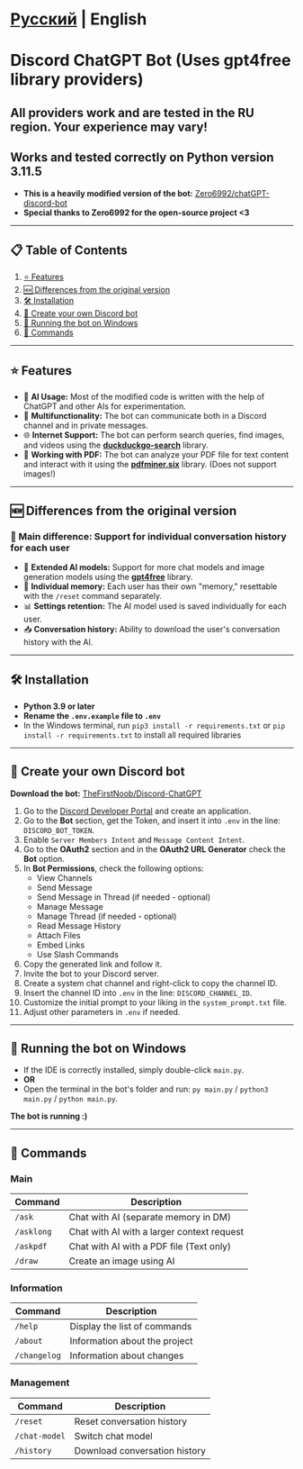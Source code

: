 # [Русский](README.md) | English

# Discord ChatGPT Bot (Uses gpt4free library providers)

## All providers work and are tested in the RU region. Your experience may vary!
## Works and tested correctly on Python version 3.11.5

* **This is a heavily modified version of the bot:** [Zero6992/chatGPT-discord-bot](https://github.com/Zero6992/chatGPT-discord-bot)
* **Special thanks to Zero6992 for the open-source project <3**

---

## 📋 Table of Contents

1. [⭐️ Features](#%EF%B8%8F-features)
2. [🆕 Differences from the original version](#-differences-from-the-original-version)
3. [🛠️ Installation](#%EF%B8%8F-installation)
4. [🔨 Create your own Discord bot](#-create-your-own-discord-bot)
5. [🚀 Running the bot on Windows](#-running-the-bot-on-windows)
6. [📝 Commands](#-commands)

---

## ⭐️ Features

* 🧠 **AI Usage:** Most of the modified code is written with the help of ChatGPT and other AIs for experimentation.
* 💬 **Multifunctionality:** The bot can communicate both in a Discord channel and in private messages.
* 🌐 **Internet Support:** The bot can perform search queries, find images, and videos using the **[duckduckgo-search](https://github.com/deedy5/duckduckgo_search)** library.
* 📝 **Working with PDF:** The bot can analyze your PDF file for text content and interact with it using the **[pdfminer.six](https://github.com/pdfminer/pdfminer.six)** library. (Does not support images!)

---

## 🆕 Differences from the original version

### 🔹 Main difference: Support for individual conversation history for each user

* 🧠 **Extended AI models:** Support for more chat models and image generation models using the **[gpt4free](https://github.com/xtekky/gpt4free)** library.
* 💾 **Individual memory:** Each user has their own "memory," resettable with the `/reset` command separately.
* 📊 **Settings retention:** The AI model used is saved individually for each user.
* 📥 **Conversation history:** Ability to download the user's conversation history with the AI.

---

## 🛠️ Installation

* **Python 3.9 or later**
* **Rename the `.env.example` file to `.env`**
* In the Windows terminal, run `pip3 install -r requirements.txt` or `pip install -r requirements.txt` to install all required libraries

---

## 🔨 Create your own Discord bot

**Download the bot:** [TheFirstNoob/Discord-ChatGPT](https://github.com/TheFirstNoob/Discord-ChatGPT/archive/refs/heads/main.zip)

1. Go to the [Discord Developer Portal](https://discord.com/developers/applications) and create an application.
2. Go to the **Bot** section, get the Token, and insert it into `.env` in the line: `DISCORD_BOT_TOKEN`.
3. Enable `Server Members Intent` and `Message Content Intent`.
4. Go to the **OAuth2** section and in the **OAuth2 URL Generator** check the **Bot** option.
5. In **Bot Permissions**, check the following options:
   - View Channels
   - Send Message
   - Send Message in Thread (if needed - optional)
   - Manage Message
   - Manage Thread (if needed - optional)
   - Read Message History
   - Attach Files
   - Embed Links
   - Use Slash Commands
6. Copy the generated link and follow it.
7. Invite the bot to your Discord server.
8. Create a system chat channel and right-click to copy the channel ID.
9. Insert the channel ID into `.env` in the line: `DISCORD_CHANNEL_ID`.
10. Customize the initial prompt to your liking in the `system_prompt.txt` file.
11. Adjust other parameters in `.env` if needed.

---

## 🚀 Running the bot on Windows

* If the IDE is correctly installed, simply double-click `main.py`.
* **OR**
* Open the terminal in the bot's folder and run: `py main.py` / `python3 main.py` / `python main.py`.

**The bot is running :)**

---

## 📝 Commands

### Main
| Command        | Description                                  |
|----------------|----------------------------------------------|
| `/ask`         | Chat with AI (separate memory in DM)         |
| `/asklong`     | Chat with AI with a larger context request   |
| `/askpdf`      | Chat with AI with a PDF file (Text only)     |
| `/draw`        | Create an image using AI                     |

### Information
| Command        | Description                                  |
|----------------|----------------------------------------------|
| `/help`        | Display the list of commands                 | 
| `/about `      | Information about the project                |
| `/changelog`   | Information about changes                    |

### Management
| Command        			| Description                                  	|
|---------------------------|-----------------------------------------------|
| `/reset`       			| Reset conversation history                 	|
| `/chat-model` 			| Switch chat model                          	|
| `/history`     			| Download conversation history              	| 
